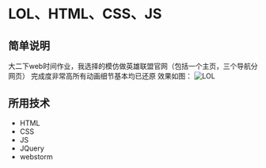 # LOL、HTML、CSS、JS
## 简单说明
大二下web时间作业，我选择的模仿做英雄联盟官网（包括一个主页，三个导航分网页）
完成度非常高所有动画细节基本均已还原
效果如图：
![LOL](https://i.loli.net/2020/09/21/3pVgCvtw5ZljIhB.png)
## 所用技术
* HTML
* CSS
* JS
* JQuery
* webstorm
